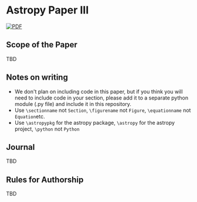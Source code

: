 Astropy Paper III
=================

[![PDF](https://img.shields.io/badge/latex-PDF-blueviolet.svg?style=flat)](https://github.com/astropy/astropy-v5.0-paper/blob/gh-pages/astropy-paper-3.pdf)


Scope of the Paper
------------------

<!-- The goal is to produce a brief and informative paper that covers major
astropy principles not mentioned in the first paper, the core v2.0
package, and infrastructure in the astropy project to support development
in python.

The draft of the paper can be found [here](https://github.com/astropy/astropy-v5.0-paper/blob/master-pdf/main.pdf). -->

TBD


Notes on writing
----------------

*  We don't plan on including code in this paper, but if you think you will need
   to include code in your section, please add it to a separate python module
   (.py file) and include it in this repository.
*  Use `\sectionname` not ``Section``, `\figurename` not ``Figure``,
   `\equationname` not ``Equation``etc.
*  Use `\astropypkg` for the astropy package, `\astropy` for the astropy
   project, `\python` not ``Python``
<!-- *  If your subpackage was included in Paper I, then please just include a
   note on what the package does, a reference to paper I, and any new major
   updates to your package
*  If your subpackage was not included, then please describe the
   subpackage on level with what was in the first paper, and highlight any
   major features in it. Typical length should be equivalent to one page
   (single-column). -->


Journal
-------

<!-- The paper will be submitted to the software section of the
Astrophysical Journal. -->

TBD


<!-- Feedback
--------

Comments on the paper are welcome as issues.   Questions and comments can also
be sent to crawfordsm@gmail.com.  -->


Rules for Authorship
--------------------

TBD

<!-- We would like you to become a co-author if any of the following applies to you:

    You have an official role in the project, as defined on http://www.astropy.org/team.html
    You have contributed code to the core package
    You have contributed to one of the following pieces of infrastructure:
        Astropy-helpers
        Package-template
        Ci-helpers
        Sphinx-automodapi
        astropy tutorial
        Website
    You have contributed to one of the following ‘core’ affiliated packages (packages planned and developed by the Astropy core team for key functionality that may be merged into core in the future):
        Photutils
        Specutils
        Regions
        Reproject
        ccdproc

If you would like to be a co-author, please complete the form [here](https://docs.google.com/forms/d/1UOA7-fqWy5aeGtW54gNFHiMvs53ahOMrfJtFJiS0fyQ/).   If the above does not apply to you but you feel that you should still be considered for co-authorship, please complete the form and your application will be reviewed.

The coordination committee has determine that the author order will be
'The Astropy Collaboration' as the first author, followed by people
who have contributed significantly to the paper, in order of
contribution level (or alphabetically where contribution levels are
similar), and all other authors will then be listed alphabetically. A
note will be included to indicate the author list and how it was
determined. Final decisions about author order will be made by Kelle
Cruz (on behalf of the Astropy Coordination Committee) and Steve
Crawford (on behalf of the Paper II coordination committee). -->
